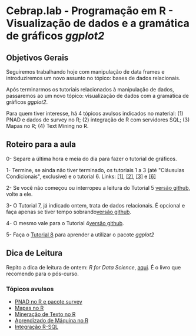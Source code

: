 #  Cebrap.lab - Programação em R - Visualização de dados e a gramática de gráficos _ggplot2_

## Objetivos Gerais

Seguiremos trabalhando hoje com manipulação de data frames e introduziremos um novo assunto no tópico: bases de dados relacionais.

Após terminarmos os tutoriais relacionados à manipulação de dados, passaremos ao um novo tópico: visualização de dados com a gramática de gráficos _ggplot2_.

Para quem tiver interesse, há 4 tópicos avulsos indicados no material: (1) PNAD e dados de survey no R; (2) integração de R com servidores SQL; (3) Mapas no R; (4) Text Mining no R.

## Roteiro para a aula

0- Separe a última hora e meia do dia para fazer o tutorial de gráficos.

1- Termine, se ainda não tiver terminado, os tutoriais 1 a 3 (até "Cláusulas Condicionais", exclusive) e o tutorial 6. Links: [[1]](https://github.com/leobarone/cebrap_lab_programacao_r/blob/master/tutorials/tutorial01.Rmd), [[2]](https://github.com/leobarone/cebrap_lab_programacao_r/blob/master/tutorials/tutorial02.Rmd), [[3]](https://github.com/leobarone/cebrap_lab_programacao_r/blob/master/tutorials/tutorial03.Rmd) e [[6]](https://github.com/leobarone/cebrap_lab_programacao_r/blob/master/tutorials/tutorial06.Rmd)

2- Se você não começou ou interropeu a leitura do Tutorial 5 [versão github](https://github.com/leobarone/cebrap_lab_programacao_r/blob/master/tutorials/tutorial05.Rmd), volte a ele.

3- O Tutorial 7, já indicado ontem, trata de dados relacionais. É opcional e faça apenas se tiver tempo sobrando[versão github](https://github.com/leobarone/cebrap_lab_programacao_r/blob/master/tutorials/tutorial07.Rmd).

4- O mesmo vale para o Tutorial 4[versão github](https://github.com/leobarone/cebrap_lab_programacao_r/blob/master/tutorials/tutorial04.Rmd). 

5- Faça o [Tutorial 8](https://github.com/leobarone/cebrap_lab_programacao_r/blob/master/tutorials/tutorial08.Rmd) para aprender a utilizar o pacote _ggplot2_

## Dica de Leitura

Repito a dica de leitura de ontem: _R for Data Science_, [aqui](http://r4ds.had.co.nz/introduction.html). É o livro que recomendo para o pós-curso.

### Tópicos avulsos

- [PNAD no R e pacote survey](https://github.com/leobarone/cebrap_lab_programacao_r/blob/master/tutorials/tutorial09.Rmd)
- [Mapas no R](https://github.com/leobarone/cebrap_lab_programacao_r/blob/master/tutorials/tutorial10.Rmd)
- [Mineração de Texto no R](https://github.com/leobarone/cebrap_lab_programacao_r/blob/master/tutorials/tutorial13.Rmd)
- [Aprendizado de Máquina no R](https://github.com/leobarone/cebrap_lab_programacao_r/blob/master/tutorials/tutorial12.Rmd)
- [Integração R-SQL](https://github.com/leobarone/cebrap_lab_programacao_r/blob/master/tutorials/tutorial11.Rmd)